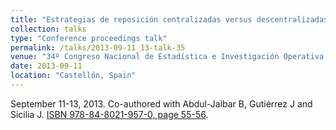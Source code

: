 ```yaml
---
title: "Estrategias de reposición centralizadas versus descentralizadas en un sistema multinivel de inventario permitiendo a los minoristas retrasos en los pagos"
collection: talks
type: "Conference proceedings talk"
permalink: /talks/2013-09-11_13-talk-35
venue: "34º Congreso Nacional de Estadística e Investigación Operativa (SEIO 2013)"
date: 2013-09-11
location: "Castellón, Spain"
---
```

September 11-13, 2013. Co-authored with Abdul-Jalbar B, Gutiérrez J and Sicilia J.
[ISBN 978-84-8021-957-0, page 55-56](https://books.google.es/books?id=GX9dAQAAQBAJ&lpg=PA55&ots=qttJGcfnKz&dq=Estrategias%20de%20reposici%C3%B3n%20centralizadas%20versus%20descentralizadas%20en%20un%20sistema%20multinivel%20de%20inventario%20permitiendo%20a%20los%20minoristas%20retrasos%20en%20los%20pagos&hl=es&pg=PA55#v=onepage&q=Estrategias%20de%20reposici%C3%B3n%20centralizadas%20versus%20descentralizadas%20en%20un%20sistema%20multinivel%20de%20inventario%20permitiendo%20a%20los%20minoristas%20retrasos%20en%20los%20pagos&f=false).